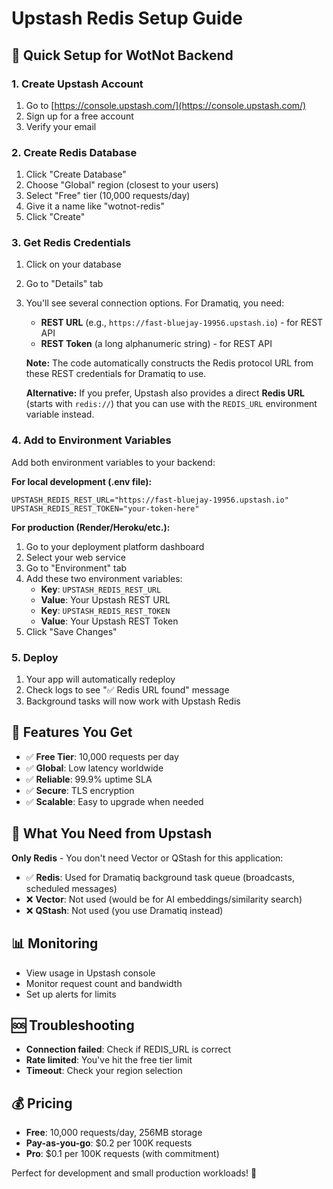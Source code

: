 # Upstash Redis Setup Guide

## 🚀 Quick Setup for WotNot Backend

### 1. Create Upstash Account
1. Go to [https://console.upstash.com/](https://console.upstash.com/)
2. Sign up for a free account
3. Verify your email

### 2. Create Redis Database
1. Click "Create Database"
2. Choose "Global" region (closest to your users)
3. Select "Free" tier (10,000 requests/day)
4. Give it a name like "wotnot-redis"
5. Click "Create"

### 3. Get Redis Credentials
1. Click on your database
2. Go to "Details" tab
3. You'll see several connection options. For Dramatiq, you need:
   - **REST URL** (e.g., `https://fast-bluejay-19956.upstash.io`) - for REST API
   - **REST Token** (a long alphanumeric string) - for REST API
   
   **Note:** The code automatically constructs the Redis protocol URL from these REST credentials for Dramatiq to use.
   
   **Alternative:** If you prefer, Upstash also provides a direct **Redis URL** (starts with `redis://`) that you can use with the `REDIS_URL` environment variable instead.

### 4. Add to Environment Variables
Add both environment variables to your backend:

**For local development (.env file):**
```env
UPSTASH_REDIS_REST_URL="https://fast-bluejay-19956.upstash.io"
UPSTASH_REDIS_REST_TOKEN="your-token-here"
```

**For production (Render/Heroku/etc.):**
1. Go to your deployment platform dashboard
2. Select your web service
3. Go to "Environment" tab
4. Add these two environment variables:
   - **Key**: `UPSTASH_REDIS_REST_URL`
   - **Value**: Your Upstash REST URL
   - **Key**: `UPSTASH_REDIS_REST_TOKEN`
   - **Value**: Your Upstash REST Token
5. Click "Save Changes"

### 5. Deploy
1. Your app will automatically redeploy
2. Check logs to see "✅ Redis URL found" message
3. Background tasks will now work with Upstash Redis

## 🔧 Features You Get
- ✅ **Free Tier**: 10,000 requests per day
- ✅ **Global**: Low latency worldwide
- ✅ **Reliable**: 99.9% uptime SLA
- ✅ **Secure**: TLS encryption
- ✅ **Scalable**: Easy to upgrade when needed

## 📝 What You Need from Upstash

**Only Redis** - You don't need Vector or QStash for this application:
- ✅ **Redis**: Used for Dramatiq background task queue (broadcasts, scheduled messages)
- ❌ **Vector**: Not used (would be for AI embeddings/similarity search)
- ❌ **QStash**: Not used (you use Dramatiq instead)

## 📊 Monitoring
- View usage in Upstash console
- Monitor request count and bandwidth
- Set up alerts for limits

## 🆘 Troubleshooting
- **Connection failed**: Check if REDIS_URL is correct
- **Rate limited**: You've hit the free tier limit
- **Timeout**: Check your region selection

## 💰 Pricing
- **Free**: 10,000 requests/day, 256MB storage
- **Pay-as-you-go**: $0.2 per 100K requests
- **Pro**: $0.1 per 100K requests (with commitment)

Perfect for development and small production workloads! 🎉
